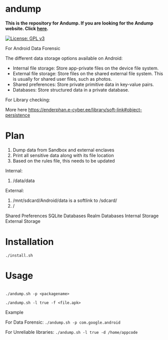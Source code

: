 # andump
**This is the repository for Andump. If you are looking for the Andump website. Click [here](http://andump.e-cyber.ee).**

[![License: GPL v3](https://img.shields.io/badge/License-GPLv3-blue.svg)](https://www.gnu.org/licenses/gpl-3.0)

For Android Data Forensic

The different data storage options available on Android:

- Internal file storage: Store app-private files on the device file system.
- External file storage: Store files on the shared external file system. This is usually for shared user files, such as photos.
- Shared preferences: Store private primitive data in key-value pairs.
- Databases: Store structured data in a private database.

For Library checking:

More here https://enderphan.e-cyber.ee/library/soft-link#object-persistence

# Plan

1. Dump data from Sandbox and external enclaves
2. Print all sensitive data along with its file location
3. Based on the rules file, this needs to be updated 

Internal:
1. /data/data

External:
1. /mnt/sdcard/Android/data is a softlink to /sdcard/
2. /


Shared Preferences
SQLite Databases
Realm Databases
Internal Storage
External Storage
# Installation

```
./install.sh
```

# Usage

```

./andump.sh -p <packagename>

./andump.sh -l true -f <file.apk>

```
Example

For Data Forensic:  ```./andump.sh -p com.google.android```

For Unreliable libraries: ```./andump.sh -l true -d /home/appcode```



